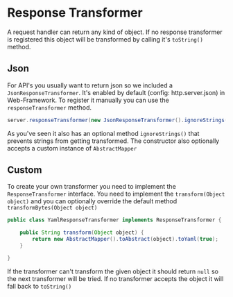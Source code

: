 # Response Transformer
A request handler can return any kind of object. If no response transformer is registered this object will be transformed by calling it's `toString()` method.

## Json
For API's you usually want to return json so we included a `JsonResponseTransformer`. It's enabled by default (config: http.server.json) in Web-Framework. To register it manually you can use the `responseTransformer` method.
```java
server.responseTransformer(new JsonResponseTransformer().ignoreStrings());
```
As you've seen it also has an optional method `ignoreStrings()` that prevents strings from getting transformed. The constructor also optionally accepts a custom instance of `AbstractMapper`

## Custom
To create your own transformer you need to implement the `ResponseTransformer` interface. You need to implement the `transform(Object object)` and you can optionally override the default method `transformBytes(Object object)`
```java
public class YamlResponseTransformer implements ResponseTransformer {

    public String transform(Object object) {
        return new AbstractMapper().toAbstract(object).toYaml(true);
    }

}

```
If the transformer can't transform the given object it should return `null` so the next transformer will be tried. If no transformer accepts the object it will fall back to `toString()`